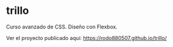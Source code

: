 # trillo
Curso avanzado de CSS. Diseño con Flexbox.

Ver el proyecto publicado aquí:
https://rodo880507.github.io/trillo/

